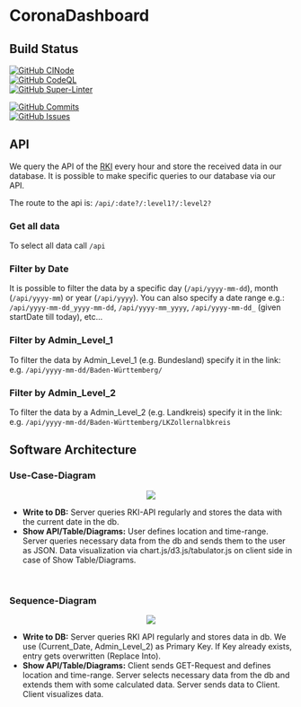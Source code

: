 # CoronaDashboard

## Build Status

[![GitHub CINode](https://github.com/FelixGeisler/CoronaDashboard/workflows/Node.js%20CI/badge.svg)](https://github.com/actions/starter-workflows/blob/main/ci/node.js.yml)  
[![GitHub CodeQL](https://github.com/FelixGeisler/CoronaDashboard/workflows/CodeQL/badge.svg)](https://github.com/actions/starter-workflows/blob/main/code-scanning/codeql.yml)  
[![GitHub Super-Linter](https://github.com/FelixGeisler/CoronaDashboard/workflows/Lint%20Code%20Base/badge.svg)](https://github.com/marketplace/actions/super-linter)

[![GitHub Commits](https://img.shields.io/github/commit-activity/w/FelixGeisler/CoronaDashboard)](https://github.com/FelixGeisler/CoronaDashboard/commits/main)  
[![GitHub Issues](https://img.shields.io/github/issues/FelixGeisler/CoronaDashboard)](https://github.com/FelixGeisler/CoronaDashboard/issues)

## API

We query the API of the [RKI](https://npgeo-corona-npgeo-de.hub.arcgis.com/datasets/917fc37a709542548cc3be077a786c17_0) every hour and store the received data in our database. It is possible to make specific queries to our database via our API.

The route to the api is: `/api/:date?/:level1?/:level2?`

### Get all data

To select all data call `/api`
<br>

### Filter by Date

It is possible to filter the data by a specific day (`/api/yyyy-mm-dd`), month (`/api/yyyy-mm`) or year (`/api/yyyy`).
You can also specify a date range e.g.: `/api/yyyy-mm-dd_yyyy-mm-dd`, `/api/yyyy-mm_yyyy`, `/api/yyyy-mm-dd_` (given startDate till today), etc...
<br>

### Filter by Admin_Level_1

To filter the data by Admin_Level_1 (e.g. Bundesland) specify it in the link: e.g. `/api/yyyy-mm-dd/Baden-Württemberg/`
<br>

### Filter by Admin_Level_2

To filter the data by a Admin_Level_2 (e.g. Landkreis) specify it in the link: e.g. `/api/yyyy-mm-dd/Baden-Württemberg/LKZollernalbkreis`
<br>

## Software Architecture

### Use-Case-Diagram

<div align='center'>
<img src='http://www.plantuml.com/plantuml/png/ROknJiD038PtFyMlii3GFW53WIniI4V4x2OcEVNkNFaS423U7P56KOLOBFd_lczVdSsdd2Z9gyCL5eVHqKUJpgCMgiTOJcoSSUBko8DK_qY2NynbI491x4qCN168ErT3Myz_IxHgs3oeQM4qNCU3ilKRNF7dP88l0e20xHRNBnPTu8hc_cQUvzFEB8pwZcS-93cZom6tknt2lqKJUJ3ETOqkjwNxszmzFIxw-YxcD-sbz5DEFm00'/>
</div>

- <b>Write to DB:</b>
Server queries RKI-API regularly and stores the data with the current date in the db.
- <b>Show API/Table/Diagrams:</b>
User defines location and time-range. Server queries necessary data from the db and sends them to the user as JSON. Data visualization via chart.js/d3.js/tabulator.js on client side in case of Show Table/Diagrams.
<br>

### Sequence-Diagram

<div align='center'>
<img src='http://www.plantuml.com/plantuml/png/RL5DQm8n4BtdLmnwbhtleLeLHDf3qL8llSokWmRYPic7BVxw3gQE2UIoB6_UUtblPk43kX0lHdNs5rP6qn1WYhVeI8qyqRqUaQ4qKJGSWOdgpjwJkvAhiG_KfM61hZ5WXvvAbzUFhQzvJ7PlM-3Xv4dVE1j7cBxhqpaiJIGuE1q8WeNrKicRC7jvYblOK53O1tr5fWf9eEmT-OCPMmYrXJqdK4UgI0IIRdaCGLlOqMYm9z13iBcLq3EmM5IbzVviV-0JEqFDMkF9uSKtd4RzNw_CplMXER9Xq_ANvarhR8z1ss7UIFp7UUlXkR-XFjrFFT3QZX93G2WPApHzDFUdVQqjv4gMfaoPStrlqbe4Nzf7DFgMhB-7oghae4Nz1SFnOlu0'>
</div>

- <b>Write to DB:</b>
    Server queries RKI API regularly and stores data in db. We use (Current_Date, Admin_Level_2) as Primary Key. If Key already exists, entry gets overwritten (Replace Into).
- <b>Show API/Table/Diagrams:</b>
    Client sends GET-Request and defines location and time-range. Server selects necessary data from the db and extends them with some calculated data. Server sends data to Client. Client visualizes data.

